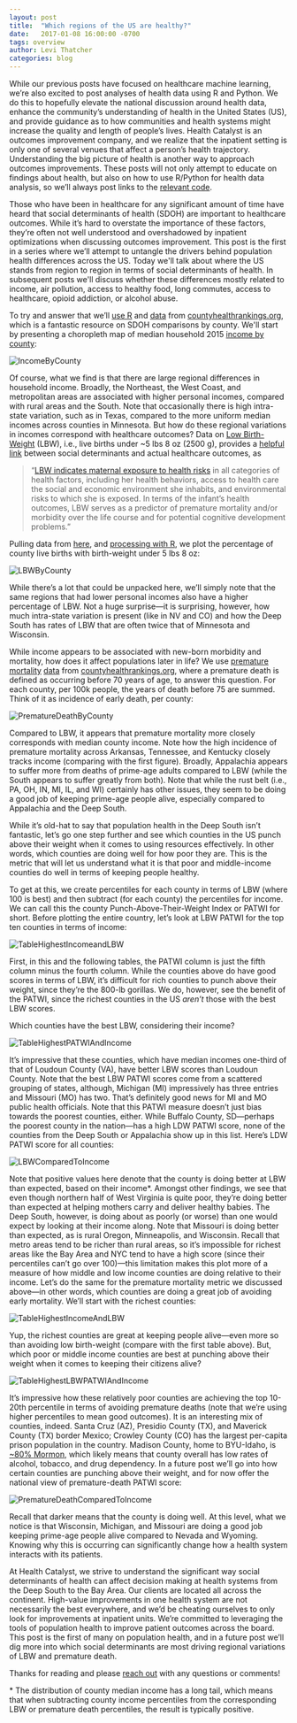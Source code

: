 ```yaml
---
layout: post
title:  "Which regions of the US are healthy?"
date:   2017-01-08 16:00:00 -0700
tags: overview
author: Levi Thatcher
categories: blog
---
```


While our previous posts have focused on healthcare machine learning, we’re also excited to post analyses of health data using R and Python. We do this to hopefully elevate the national discussion around health data, enhance the community’s understanding of health in the United States (US), and provide guidance as to how communities and health systems might increase the quality and length of people’s lives. Health Catalyst is an outcomes improvement company, and we realize that the inpatient setting is only one of several venues that affect a person’s health trajectory. Understanding the big picture of health is another way to approach outcomes improvements. These posts will not only attempt to educate on findings about health, but also on how to use R/Python for health data analysis, so we’ll always post links to the [relevant code](https://gist.github.com/levithatcher/070496ca48c165d7ced37e0ffcd24dc7).

Those who have been in healthcare for any significant amount of time have heard that social determinants of health (SDOH) are important to healthcare outcomes. While it’s hard to overstate the importance of these factors, they’re often not well understood and overshadowed by inpatient optimizations when discussing outcomes improvement. This post is the first in a series where we’ll attempt to untangle the drivers behind population health differences across the US. Today we'll talk about where the US stands from region to region in terms of social determinants of health. In subsequent posts we'll discuss whether these differences mostly related to income, air pollution, access to healthy food, long commutes, access to healthcare, opioid addiction, or alcohol abuse.

To try and answer that we’ll [use R](https://gist.github.com/levithatcher/070496ca48c165d7ced37e0ffcd24dc7) and [data](http://www.countyhealthrankings.org/sites/default/files/2015%20CHR%20Analytic%20Data.csv) from [countyhealthrankings.org](http://www.countyhealthrankings.org/), which is a fantastic resource on SDOH comparisons by county. We'll start by presenting a choropleth map of median household 2015 [income by county](http://www.countyhealthrankings.org/measure/median-household-income):

![IncomeByCounty](../assets/Post10CountyHealthOverview/MedianIncomeByCounty.jpg)

Of course, what we find is that there are large regional differences in household income. Broadly, the Northeast, the West Coast, and metropolitan areas are associated with higher personal incomes, compared with rural areas and the South. Note that occasionally there is high intra-state variation, such as in Texas, compared to the more uniform median incomes across counties in Minnesota. But how do these regional variations in incomes correspond with healthcare outcomes? Data on [Low Birth-Weight](http://www.countyhealthrankings.org/measure/low-birthweight) (LBW), i.e., live births under ~5 lbs 8 oz (2500 g), provides a [helpful link](https://www.ncbi.nlm.nih.gov/pubmed/7633862) between social determinants and actual healthcare outcomes, as

> “[LBW indicates maternal exposure to health risks](http://www.countyhealthrankings.org/measure/low-birthweight) in all categories of health factors, including her health behaviors, access to health care the social and economic environment she inhabits, and environmental risks to which she is exposed. In terms of the infant’s health outcomes, LBW serves as a predictor of premature mortality and/or morbidity over the life course and for potential cognitive development problems.” 
 
Pulling data from [here](http://www.countyhealthrankings.org/measure/low-birthweight), and [processing with R](https://gist.github.com/levithatcher/070496ca48c165d7ced37e0ffcd24dc7), we plot the percentage of county live births with birth-weight under 5 lbs 8 oz:

![LBWByCounty](../assets/Post10CountyHealthOverview/LowBirthWeightByCounty.jpg)

While there’s a lot that could be unpacked here, we’ll simply note that the same regions that had lower personal incomes also have a higher percentage of LBW. Not a huge surprise—it is surprising, however, how much intra-state variation is present (like in NV and CO) and how the Deep South has rates of LBW that are often twice that of Minnesota and Wisconsin.

While income appears to be associated with new-born morbidity and mortality, how does it affect populations later in life? We use [premature mortality](http://www.countyhealthrankings.org/measure/premature-death-ypll) [data](http://www.countyhealthrankings.org/sites/default/files/2015%20CHR%20Analytic%20Data.csv) from [countyhealthrankings.org](http://www.countyhealthrankings.org/), where a premature death is defined as occurring before 70 years of age, to answer this question. For each county, per 100k people, the years of death before 75 are summed. Think of it as incidence of early death, per county:

![PrematureDeathByCounty](../assets/Post10CountyHealthOverview/PrematureDeathByCounty.jpg)
  
Compared to LBW, it appears that premature mortality more closely corresponds with median county income. Note how the high incidence of premature mortality across Arkansas, Tennessee, and Kentucky closely tracks income (comparing with the first figure). Broadly, Appalachia appears to suffer more from deaths of prime-age adults compared to LBW (while the South appears to suffer greatly from both). Note that while the rust belt (i.e., PA, OH, IN, MI, IL, and WI) certainly has other issues, they seem to be doing a good job of keeping prime-age people alive, especially compared to Appalachia and the Deep South. 

While it’s old-hat to say that population health in the Deep South isn’t fantastic, let’s go one step further and see which counties in the US punch above their weight when it comes to using resources effectively. In other words, which counties are doing well for how poor they are. This is the metric that will let us understand what it is that poor and middle-income counties do well in terms of keeping people healthy.

To get at this, we create percentiles for each county in terms of LBW (where 100 is best) and then subtract (for each county) the percentiles for income. We can call this the county Punch-Above-Their-Weight Index or PATWI for short. Before plotting the entire country, let’s look at LBW PATWI for the top ten counties in terms of income:

![TableHighestIncomeandLBW](../assets/Post10CountyHealthOverview/TableHighestIncomeAndLBW.png)

First, in this and the following tables, the PATWI column is just the fifth column minus the fourth column. While the counties above do have good scores in terms of LBW, it’s difficult for rich counties to punch above their weight, since they’re the 800-lb gorillas. We do, however, see the benefit of the PATWI, since the richest counties in the US *aren’t* those with the best LBW scores.

Which counties have the best LBW, considering their income?
 
![TableHighestPATWIAndIncome](../assets/Post10CountyHealthOverview/TableHighestLBWPATWIAndIncome.png)

It’s impressive that these counties, which have median incomes one-third of that of Loudoun County (VA), have better LBW scores than Loudoun County. Note that the best LBW PATWI scores come from a scattered grouping of states, although, Michigan (MI) impressively has three entries and Missouri (MO) has two. That’s definitely good news for MI and MO public health officials. Note that this PATWI measure doesn’t just bias towards the poorest counties, either. While Buffalo County, SD—perhaps the poorest county in the nation—has a high LDW PATWI score, none of the counties from the Deep South or Appalachia show up in this list. Here’s LDW PATWI score for all counties:

 ![LBWComparedToIncome](../assets/Post10CountyHealthOverview/LBWComparedToIncomeBycounty.jpg)

Note that positive values here denote that the county is doing better at LBW than expected, based on their income*. Amongst other findings, we see that even though northern half of West Virginia is quite poor, they’re doing better than expected at helping mothers carry and deliver healthy babies. The Deep South, however, is doing about as poorly (or worse) than one would expect by looking at their income along. Note that Missouri is doing better than expected, as is rural Oregon, Minneapolis, and Wisconsin. Recall that metro areas tend to be richer than rural areas, so it’s impossible for richest areas like the Bay Area and NYC tend to have a high score (since their percentiles can’t go over 100)—this limitation makes this plot more of a measure of how middle and low income counties are doing relative to their income.
Let’s do the same for the premature mortality metric we discussed above—in other words, which counties are doing a great job of avoiding early mortality. We’ll start with the richest counties:

![TableHighestIncomeAndLBW](../assets/Post10CountyHealthOverview/TableHighestIncomeAndPrematureDeath.png)
 
Yup, the richest counties are great at keeping people alive—even more so than avoiding low birth-weight (compare with the first table above). But, which poor or middle income counties are best at punching above their weight when it comes to keeping their citizens alive?
  
![TableHighestLBWPATWIAndIncome](../assets/Post10CountyHealthOverview/TableHighestPrematureDeathPATWIAndIncome.png)

It’s impressive how these relatively poor counties are achieving the top 10-20th percentile in terms of avoiding premature deaths (note that we’re using higher percentiles to mean good outcomes). It is an interesting mix of counties, indeed. Santa Cruz (AZ), Presidio County (TX), and Maverick County (TX) border Mexico; Crowley County (CO) has the largest per-capita prison population in the country. Madison County, home to BYU-Idaho, is [~80% Mormon](http://www.slate.com/articles/life/map_of_the_week/2012/02/mormon_population_in_the_u_s_an_interactive_map.html), which likely means that county overall has low rates of alcohol, tobacco, and drug dependency. In a future post we’ll go into how certain counties are punching above their weight, and for now offer the national view of premature-death PATWI score:

![PrematureDeathComparedToIncome](../assets/Post10CountyHealthOverview/PrematureDeathComparedToIncomeByCounty.jpg)

Recall that darker means that the county is doing well. At this level, what we notice is that Wisconsin, Michigan, and Missouri are doing a good job keeping prime-age people alive compared to Nevada and Wyoming. Knowing why this is occurring can significantly change how a health system interacts with its patients.

At Health Catalyst, we strive to understand the significant way social determinants of health can affect decision making at health systems from the Deep South to the Bay Area. Our clients are located all across the continent. High-value improvements in one health system are not necessarily the best everywhere, and we’d be cheating ourselves to only look for improvements at inpatient units. We’re committed to leveraging the tools of population health to improve patient outcomes across the board. 
This post is the first of many on population health, and in a future post we’ll dig more into which social determinants are most driving regional variations of LBW and premature death.

Thanks for reading and please [reach out](http://healthcare.ai/contact) with any questions or comments!

\* The distribution of county median income has a long tail, which means that when subtracting county income percentiles from the corresponding LBW or premature death percentiles, the result is typically positive. 